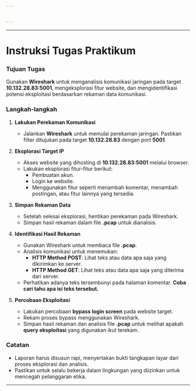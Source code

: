 ```yaml
---


---
```


<hr>
<h1 id="instruksi-tugas-praktikum">Instruksi Tugas Praktikum</h1>
<h3 id="tujuan-tugas">Tujuan Tugas</h3>
<p>Gunakan <strong>Wireshark</strong> untuk menganalisis komunikasi jaringan pada target <strong>10.132.28.83:5001</strong>, mengeksplorasi fitur website, dan mengidentifikasi potensi eksploitasi berdasarkan rekaman data komunikasi.</p>
<h3 id="langkah-langkah">Langkah-langkah</h3>
<ol>
<li>
<p><strong>Lakukan Perekaman Komunikasi</strong></p>
<ul>
<li>Jalankan <strong>Wireshark</strong> untuk memulai perekaman jaringan. Pastikan filter ditujukan pada target <strong>10.132.28.83</strong> dengan port <strong>5001</strong>.</li>
</ul>
</li>
<li>
<p><strong>Eksplorasi Target IP</strong></p>
<ul>
<li>Akses website yang dihosting di <strong>10.132.28.83:5001</strong> melalui browser.</li>
<li>Lakukan eksplorasi fitur-fitur berikut:
<ul>
<li>Pembuatan akun.</li>
<li>Login ke website.</li>
<li>Menggunakan fitur seperti menambah komentar, menambah postingan, atau fitur lainnya yang tersedia.</li>
</ul>
</li>
</ul>
</li>
<li>
<p><strong>Simpan Rekaman Data</strong></p>
<ul>
<li>Setelah selesai eksplorasi, hentikan perekaman pada Wireshark.</li>
<li>Simpan hasil rekaman dalam file <strong>.pcap</strong> untuk dianalisis.</li>
</ul>
</li>
<li>
<p><strong>Identifikasi Hasil Rekaman</strong></p>
<ul>
<li>Gunakan Wireshark untuk membaca file <strong>.pcap</strong>.</li>
<li>Analisis komunikasi untuk menemukan:
<ul>
<li><strong>HTTP Method POST</strong>: Lihat teks atau data apa saja yang dikirimkan ke server.</li>
<li><strong>HTTP Method GET</strong>: Lihat teks atau data apa saja yang diterima dari server.</li>
</ul>
</li>
<li>Perhatikan adanya teks tersembunyi pada halaman komentar. <strong>Coba cari tahu apa isi teks tersebut.</strong></li>
</ul>
</li>
<li>
<p><strong>Percobaan Eksploitasi</strong></p>
<ul>
<li>Lakukan percobaan <strong>bypass login screen</strong> pada website target.</li>
<li>Rekam proses bypass menggunakan Wireshark.</li>
<li>Simpan hasil rekaman dan analisis file <strong>.pcap</strong> untuk melihat apakah <strong>query eksploitasi</strong> yang digunakan ikut terekam.</li>
</ul>
</li>
</ol>
<h3 id="catatan">Catatan</h3>
<ul>
<li>Laporan harus disusun rapi, menyertakan bukti tangkapan layar dari proses eksplorasi dan analisis.</li>
<li>Pastikan untuk selalu bekerja dalam lingkungan yang diizinkan untuk mencegah pelanggaran etika.</li>
</ul>
<hr>

